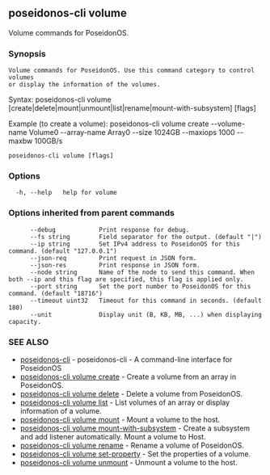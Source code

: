 ## poseidonos-cli volume

Volume commands for PoseidonOS.

### Synopsis


	Volume commands for PoseidonOS. Use this command category to control volumes
	or display the information of the volumes. 

Syntax: 
  poseidonos-cli volume [create|delete|mount|unmount|list|rename|mount-with-subsystem] [flags]

Example (to create a volume):
  poseidonos-cli volume create --volume-name Volume0 --array-name Array0 
  --size 1024GB --maxiops 1000 --maxbw 100GB/s
	  

```
poseidonos-cli volume [flags]
```

### Options

```
  -h, --help   help for volume
```

### Options inherited from parent commands

```
      --debug            Print response for debug.
      --fs string        Field separator for the output. (default "|")
      --ip string        Set IPv4 address to PoseidonOS for this command. (default "127.0.0.1")
      --json-req         Print request in JSON form.
      --json-res         Print response in JSON form.
      --node string      Name of the node to send this command. When both --ip and this flag are specified, this flag is applied only.
      --port string      Set the port number to PoseidonOS for this command. (default "18716")
      --timeout uint32   Timeout for this command in seconds. (default 180)
      --unit             Display unit (B, KB, MB, ...) when displaying capacity.
```

### SEE ALSO

* [poseidonos-cli](poseidonos-cli.md)	 - poseidonos-cli - A command-line interface for PoseidonOS
* [poseidonos-cli volume create](poseidonos-cli_volume_create.md)	 - Create a volume from an array in PoseidonOS.
* [poseidonos-cli volume delete](poseidonos-cli_volume_delete.md)	 - Delete a volume from PoseidonOS.
* [poseidonos-cli volume list](poseidonos-cli_volume_list.md)	 - List volumes of an array or display information of a volume.
* [poseidonos-cli volume mount](poseidonos-cli_volume_mount.md)	 - Mount a volume to the host.
* [poseidonos-cli volume mount-with-subsystem](poseidonos-cli_volume_mount-with-subsystem.md)	 - Create a subsystem and add listener automatically. Mount a volume to Host.
* [poseidonos-cli volume rename](poseidonos-cli_volume_rename.md)	 - Rename a volume of PoseidonOS.
* [poseidonos-cli volume set-property](poseidonos-cli_volume_set-property.md)	 - Set the properties of a volume.
* [poseidonos-cli volume unmount](poseidonos-cli_volume_unmount.md)	 - Unmount a volume to the host.

